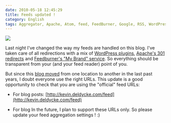 ```yaml
---
date: 2010-05-18 12:45:29
title: Feeds updated !
category: English
tags: Aggregator, Apache, Atom, feed, FeedBurner, Google, RSS, WordPress
---
```


![](/uploads/2010/Newspaper-Feed.png)

Last night I've changed the way my feeds are handled on this blog. I've taken care of all redirections with a mix of [WordPress plugins](http://www.google.com/support/feedburner/bin/answer.py?answer=78483), [Apache's 301 redirects](http://kevin.deldycke.com/2007/05/feedburner-and-e107-integration/) and [Feedburner's "My Brand" service](http://www.google.com/support/feedburner/bin/answer.py?answer=79590). So everything should be transparent from your (and your feed reader) point of you.

But since this [blog moved](http://kevin.deldycke.com/2009/09/moving-wordpress-blog-to-another-domain/) from one location to another in the last past years, I doubt everyone use the right URLs. This update is a good opportunity to check that you are using the "official" feed URLs:

  * For blog posts: [http://kevin.deldycke.com/feed](http://kevin.deldycke.com/feed)

  * For blog 
In the future, I plan to support these URLs only. So please update your feed aggregation settings ! :)
